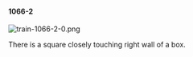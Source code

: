 #### 1066-2
![train-1066-2-0.png](https://github.com/lil-lab/nlvr/raw/master/nlvr/train/images/75/train-1066-2-0.png "train-1066-2-0.png")

There is a square closely touching right wall of a box.